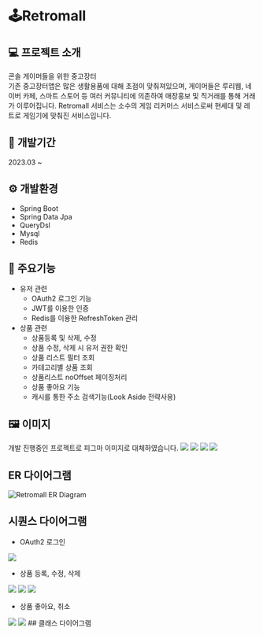 # 🕹️Retromall
## 💻 프로젝트 소개
콘솔 게이머들을 위한 중고장터</br>
기존 중고장터앱은 많은 생활용품에 대해 초점이 맞춰져있으며, 게이머들은 루리웹, 네이버 카페, 스마트 스토어 등 여러 커뮤니티에 의존하여 매장홍보 및 직거래를 통해 거래가 이루어집니다.
Retromall 서비스는 소수의 게임 리커머스 서비스로써 현세대 및 레트로 게임기에 맞춰진 서비스입니다.
## 🔧 개발기간
2023.03 ~
## ⚙️ 개발환경
- Spring Boot
- Spring Data Jpa
- QueryDsl
- Mysql
- Redis
## 📌 주요기능
- 유저 관련
  - OAuth2 로그인 기능
  - JWT를 이용한 인증
  - Redis를 이용한 RefreshToken 관리
- 상품 관련
  - 상품등록 및 삭제, 수정
  - 상품 수정, 삭제 시 유저 권한 확인
  - 상품 리스트 필터 조회
  - 카테고리별 상품 조회
  - 상품리스트 noOffset 페이징처리
  - 상품 좋아요 기능
  - 캐시를 통한 주소 검색기능(Look Aside 전략사용)


## 🖼️ 이미지
개발 진행중인 프로젝트로 피그마 이미지로 대체하였습니다.
<img src="https://user-images.githubusercontent.com/52519728/241888299-f3cabb6e-7bd9-41b6-90cf-36ccd9b82a72.png">
<img src="https://user-images.githubusercontent.com/52519728/241888723-887f466d-6aab-4067-a28c-c6a2f02db87a.png">
<img src="https://user-images.githubusercontent.com/52519728/241888758-d3d7987a-581e-4052-a6ce-db2abed44db8.png">
<img src="https://user-images.githubusercontent.com/52519728/241888776-4592cd8e-385b-4b60-b210-d10b794f9f9b.png">
## ER 다이어그램
<img src="https://user-images.githubusercontent.com/52519728/241885626-85a652d0-3809-4869-a851-db249f3145ff.svg" alt="Retromall ER Diagram">

## 시퀀스 다이어그램
- OAuth2 로그인
<img src="https://user-images.githubusercontent.com/52519728/241889276-1a3f5c51-2add-4de5-92d4-cdcd8f7e362d.svg">

- 상품 등록, 수정, 삭제
<img src="https://user-images.githubusercontent.com/52519728/241885915-7ff27712-06b9-48bf-837a-8d7225ca8abd.svg">
<img src="https://user-images.githubusercontent.com/52519728/241885988-9136e638-c645-4352-be8f-c3b526c9d253.svg">
<img src="https://user-images.githubusercontent.com/52519728/241886367-35bcb2a4-7943-483e-bb7a-80a4cf822fa1.svg">

- 상품 좋아요, 취소
<img src="https://user-images.githubusercontent.com/52519728/241886038-7d64d95c-36cf-4e74-95f7-67a352ad14dc.svg">
<img src="https://user-images.githubusercontent.com/52519728/242162017-fdbd44fd-9871-497f-b351-451f463ba3d1.svg">
## 클래스 다이어그램